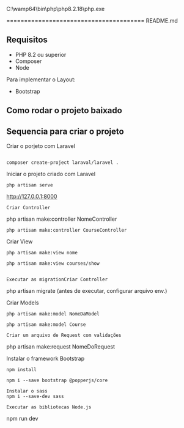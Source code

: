 C:\wamp64\bin\php\php8.2.18\php.exe

=======================================
README.md

## Requisitos

* PHP 8.2 ou superior
* Composer
* Node

Para implementar o Layout:
* Bootstrap

## Como rodar o projeto baixado


## Sequencia para criar o projeto
Criar o porjeto com Laravel
```

composer create-project laraval/laravel .
```

Iniciar o projeto criado com Laravel
```
php artisan serve
```
http://127.0.0.1:8000
```
Criar Controller
```
php artisan make:controller NomeController
```
php artisan make:controller CourseController
```

Criar View
```
php artisan make:view nome

php artisan make:view courses/show 


Executar as migrationCriar Controller
```
php artisan migrate (antes de executar, configurar arquivo env.)

Criar Models
```
php artisan make:model NomeDaModel

php artisan make:model Course

Criar um arquivo de Request com validações
```
php artisan make:request NomeDoRequest

Instalar o framework Bootstrap
```
npm install

npm i --save bootstrap @popperjs/core

Instalar o sass
npm i --save-dev sass

Executar as bibliotecas Node.js
```
npm run dev

